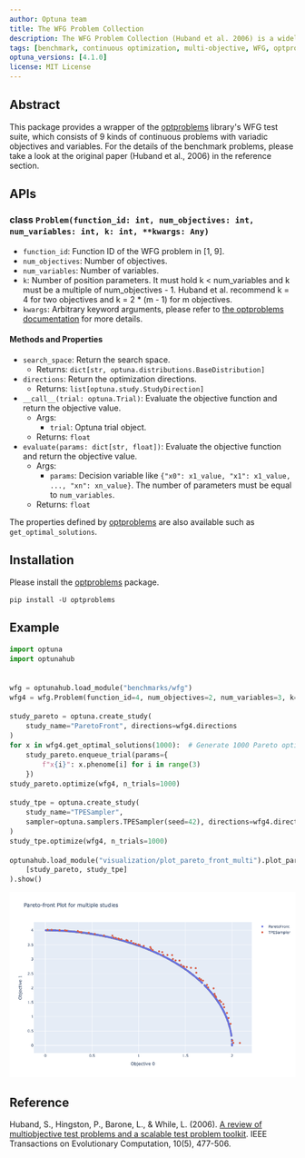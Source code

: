 ```yaml
---
author: Optuna team
title: The WFG Problem Collection
description: The WFG Problem Collection (Huband et al. 2006) is a widely-used benchmark suite for multi-objective optimization. This package is a wrapper of the optproblems library.
tags: [benchmark, continuous optimization, multi-objective, WFG, optproblems]
optuna_versions: [4.1.0]
license: MIT License
---
```


## Abstract

This package provides a wrapper of the [optproblems](https://www.simonwessing.de/optproblems/doc/index.html) library's WFG test suite, which consists of 9 kinds of continuous problems with variadic objectives and variables. For the details of the benchmark problems, please take a look at the original paper (Huband et al., 2006) in the reference section.

## APIs

### class `Problem(function_id: int, num_objectives: int, num_variables: int, k: int, **kwargs: Any)`

- `function_id`: Function ID of the WFG problem in \[1, 9\].
- `num_objectives`: Number of objectives.
- `num_variables`: Number of variables.
- `k`: Number of position parameters. It must hold k \< num_variables and k must be a multiple of num_objectives - 1. Huband et al. recommend k = 4 for two objectives and k = 2 * (m - 1) for m objectives.
- `kwargs`: Arbitrary keyword arguments, please refer to [the optproblems documentation](https://www.simonwessing.de/optproblems/doc/wfg.html) for more details.

#### Methods and Properties

- `search_space`: Return the search space.
  - Returns: `dict[str, optuna.distributions.BaseDistribution]`
- `directions`: Return the optimization directions.
  - Returns: `list[optuna.study.StudyDirection]`
- `__call__(trial: optuna.Trial)`: Evaluate the objective function and return the objective value.
  - Args:
    - `trial`: Optuna trial object.
  - Returns: `float`
- `evaluate(params: dict[str, float])`: Evaluate the objective function and return the objective value.
  - Args:
    - `params`: Decision variable like `{"x0": x1_value, "x1": x1_value, ..., "xn": xn_value}`. The number of parameters must be equal to `num_variables`.
  - Returns: `float`

The properties defined by [optproblems](https://www.simonwessing.de/optproblems/doc/wfg.html) are also available such as `get_optimal_solutions`.

## Installation

Please install the [optproblems](https://pypi.org/project/optproblems/) package.

```shell
pip install -U optproblems
```

## Example

```python
import optuna
import optunahub


wfg = optunahub.load_module("benchmarks/wfg")
wfg4 = wfg.Problem(function_id=4, num_objectives=2, num_variables=3, k=1)

study_pareto = optuna.create_study(
    study_name="ParetoFront", directions=wfg4.directions
)
for x in wfg4.get_optimal_solutions(1000):  # Generate 1000 Pareto optimal solutions
    study_pareto.enqueue_trial(params={
        f"x{i}": x.phenome[i] for i in range(3)
    })
study_pareto.optimize(wfg4, n_trials=1000)

study_tpe = optuna.create_study(
    study_name="TPESampler",
    sampler=optuna.samplers.TPESampler(seed=42), directions=wfg4.directions
)
study_tpe.optimize(wfg4, n_trials=1000)

optunahub.load_module("visualization/plot_pareto_front_multi").plot_pareto_front(
    [study_pareto, study_tpe]
).show()
```

![Result](images/wfg4.png)

## Reference

Huband, S., Hingston, P., Barone, L., & While, L. (2006). [A review of multiobjective test problems and a scalable test problem toolkit](https://doi.org/10.1109/TEVC.2005.861417). IEEE Transactions on Evolutionary Computation, 10(5), 477-506.

